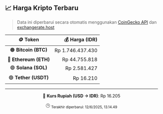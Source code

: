 

<!-- HARGA_KRIPTO -->
## 📈 Harga Kripto Terbaru

> Data ini diperbarui secara otomatis menggunakan [CoinGecko API](https://www.coingecko.com/) dan [exchangerate.host](https://exchangerate.host/)

<div align="center">

| 🪙 Token | 💰 Harga (IDR) |
|:------:|---------------:|
| 🟠 **Bitcoin (BTC)**   | Rp 1.746.437.430 |
| 🔵 **Ethereum (ETH)**  | Rp 44.755.818 |
| 🟣 **Solana (SOL)**    | Rp 2.581.427 |
| 🟢 **Tether (USDT)**   | Rp 16.210 |

---

💱 **Kurs Rupiah (USD → IDR)**: Rp 16.205

🕒 <sub>Terakhir diperbarui: 12/6/2025, 13.14.49</sub>

</div>
<!-- /HARGA_KRIPTO -->